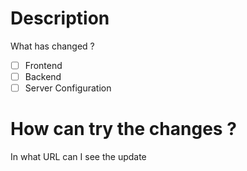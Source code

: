 # Description
What has changed ?

- [ ] Frontend
- [ ] Backend
- [ ] Server Configuration

# How can try the changes ?
In what URL can I see the update
